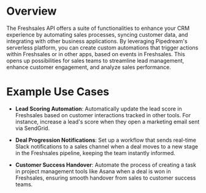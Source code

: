 # Overview

The Freshsales API offers a suite of functionalities to enhance your CRM experience by automating sales processes, syncing customer data, and integrating with other business applications. By leveraging Pipedream's serverless platform, you can create custom automations that trigger actions within Freshsales or in other apps, based on events in Freshsales. This opens up possibilities for sales teams to streamline lead management, enhance customer engagement, and analyze sales performance.

# Example Use Cases

- **Lead Scoring Automation**: Automatically update the lead score in Freshsales based on customer interactions tracked in other tools. For instance, increase a lead's score when they open a marketing email sent via SendGrid.

- **Deal Progression Notifications**: Set up a workflow that sends real-time Slack notifications to a sales channel when a deal moves to a new stage in the Freshsales pipeline, keeping the team instantly informed.

- **Customer Success Handover**: Automate the process of creating a task in project management tools like Asana when a deal is won in Freshsales, ensuring smooth handover from sales to customer success teams.
